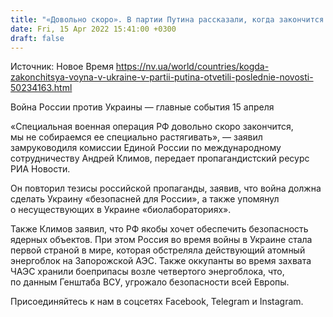 ```yaml
---
title: "«Довольно скоро». В партии Путина рассказали, когда закончится война в Украине"
date: Fri, 15 Apr 2022 15:41:00 +0300
draft: false
---
```

Источник: Новое Время https://nv.ua/world/countries/kogda-zakonchitsya-voyna-v-ukraine-v-partii-putina-otvetili-poslednie-novosti-50234163.html


Война России против Украины — главные события 15 апреля

«Специальная военная операция РФ довольно скоро закончится, мы не собираемся ее специально растягивать», — заявил замруководиля комиссии Единой России по международному сотрудничеству Андрей Климов, передает пропагандистский ресурс РИА Новости. 

Он повторил тезисы российской пропаганды, заявив, что война должна сделать Украину «безопасней для России», а также упомянул о несуществующих в Украине «биолабораториях». 

Также Климов заявил, что РФ якобы хочет обеспечить безопасность ядерных объектов. При этом Россия во время войны в Украине стала первой страной в мире, которая обстреляла действующий атомный энергоблок на Запорожской АЭС. Также оккупанты во время захвата ЧАЭС хранили боеприпасы возле четвертого энергоблока, что, по данным Генштаба ВСУ, угрожало безопасности всей Европы. 

Присоединяйтесь к нам в соцсетях Facebook, Telegram и Instagram.
